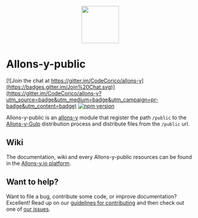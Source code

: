 <p align="center"><img src="http://codecorico.com/allons-y-logo.png" height="100" /></p>

# Allons-y-public

[![Join the chat at https://gitter.im/CodeCorico/allons-y](https://badges.gitter.im/Join%20Chat.svg)](https://gitter.im/CodeCorico/allons-y?utm_source=badge&utm_medium=badge&utm_campaign=pr-badge&utm_content=badge)
[![npm version](https://badge.fury.io/js/allons-y-public.svg)](https://badge.fury.io/js/allons-y-public)

Allons-y-public is an [allons-y](https://github.com/CodeCorico/allons-y) module that register the path ```/public``` to the [Allons-y-Gulp](https://www.npmjs.com/package/allons-y-gulp) distribution process and distribute files from the ```/public``` url.

## Wiki

The documentation, wiki and every Allons-y-public resources can be found in the [Allons-y.io platform](https://allons-y.io).

## Want to help?

Want to file a bug, contribute some code, or improve documentation? Excellent! Read up on our [guidelines for contributing](CONTRIBUTING.md) and then check out one of [our issues](https://github.com/CodeCorico/allons-y-public/issues).
